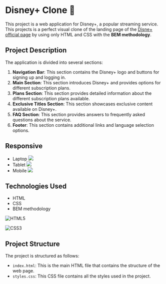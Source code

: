 # Disney+ Clone 💫

This project is a web application for Disney+, a popular streaming service. This projects is a perfect visual clone of the landing page of the [Disne+ official page](https://www.disneyplus.com/) by using only HTML and CSS with the **BEM methodology**.

## Project Description

The application is divided into several sections:

1. **Navigation Bar**: This section contains the Disney+ logo and buttons for signing up and logging in.
2. **Main Section**: This section introduces Disney+ and provides options for different subscription plans.
3. **Plans Section**: This section provides detailed information about the different subscription plans available.
4. **Exclusive Titles Section**: This section showcases exclusive content available on Disney+.
5. **FAQ Section**: This section provides answers to frequently asked questions about the service.
6. **Footer**: This section contains additional links and language selection options.

## Responsive
- Laptop
![](/readmeSources/disney-lg.gif)
- Tablet
![](/readmeSources/disney-md.gif)
- Mobile
![](/readmeSources/disney-sm.gif)

## Technologies Used

- HTML
- CSS
- BEM methodology

![HTML5](https://img.shields.io/badge/html5-%23E34F26.svg?style=for-the-badge&logo=html5&logoColor=white)

![CSS3](https://img.shields.io/badge/css3-%231572B6.svg?style=for-the-badge&logo=css3&logoColor=white)

## Project Structure

The project is structured as follows:

- `index.html`: This is the main HTML file that contains the structure of the web page.
- `styles.css`: This CSS file contains all the styles used in the project.

